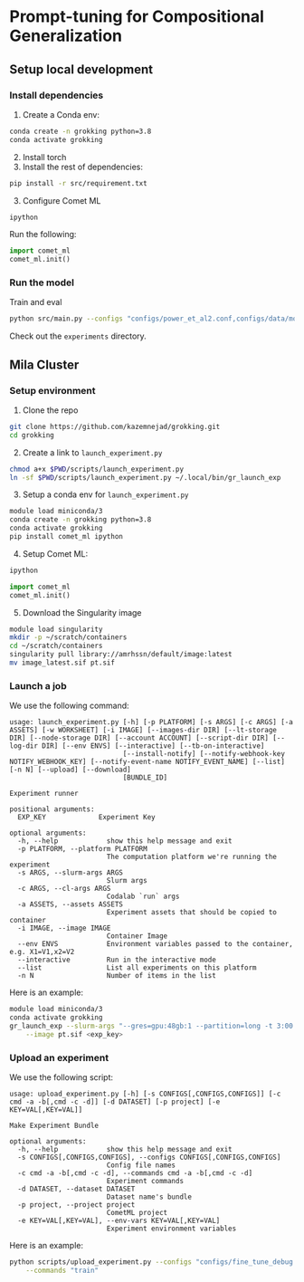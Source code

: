 # Prompt-tuning for Compositional Generalization

## Setup local development
### Install dependencies
1. Create a Conda env:
```bash
conda create -n grokking python=3.8
conda activate grokking
``` 
2. Install torch
3. Install the rest of dependencies:
```bash
pip install -r src/requirement.txt
```
3. Configure Comet ML
```bash
ipython
```
Run the following:
```python
import comet_ml
comet_ml.init()
```
### Run the model
Train and eval
```bash
python src/main.py --configs "configs/power_et_al2.conf,configs/data/moddiv.conf" train
```

Check out the `experiments` directory.

## Mila Cluster
### Setup environment
1. Clone the repo
```bash
git clone https://github.com/kazemnejad/grokking.git
cd grokking
```
2. Create a link to `launch_experiment.py`
```bash
chmod a+x $PWD/scripts/launch_experiment.py
ln -sf $PWD/scripts/launch_experiment.py ~/.local/bin/gr_launch_exp
```
3. Setup a conda env for `launch_experiment.py`
```bash
module load miniconda/3
conda create -n grokking python=3.8
conda activate grokking
pip install comet_ml ipython
```
4. Setup Comet ML:
```bash
ipython
```
```python
import comet_ml
comet_ml.init()
```
5. Download the Singularity image
```bash
module load singularity
mkdir -p ~/scratch/containers
cd ~/scratch/containers
singularity pull library://amrhssn/default/image:latest
mv image_latest.sif pt.sif
```

### Launch a job
We use the following command:
```
usage: launch_experiment.py [-h] [-p PLATFORM] [-s ARGS] [-c ARGS] [-a ASSETS] [-w WORKSHEET] [-i IMAGE] [--images-dir DIR] [--lt-storage DIR] [--node-storage DIR] [--account ACCOUNT] [--script-dir DIR] [--log-dir DIR] [--env ENVS] [--interactive] [--tb-on-interactive]
                            [--install-notify] [--notify-webhook-key NOTIFY_WEBHOOK_KEY] [--notify-event-name NOTIFY_EVENT_NAME] [--list] [-n N] [--upload] [--download]
                            [BUNDLE_ID]

Experiment runner

positional arguments:
  EXP_KEY             Experiment Key

optional arguments:
  -h, --help            show this help message and exit
  -p PLATFORM, --platform PLATFORM
                        The computation platform we're running the experiment
  -s ARGS, --slurm-args ARGS
                        Slurm args
  -c ARGS, --cl-args ARGS
                        Codalab `run` args
  -a ASSETS, --assets ASSETS
                        Experiment assets that should be copied to container
  -i IMAGE, --image IMAGE
                        Container Image
  --env ENVS            Environment variables passed to the container, e.g. X1=V1,x2=V2
  --interactive         Run in the interactive mode
  --list                List all experiments on this platform
  -n N                  Number of items in the list
```

Here is an example:
```bash
module load miniconda/3
conda activate grokking
gr_launch_exp --slurm-args "--gres=gpu:48gb:1 --partition=long -t 3:00:00 -c 4 --mem=10G" \
    --image pt.sif <exp_key>
```

### Upload an experiment
We use the following script:
```
usage: upload_experiment.py [-h] [-s CONFIGS[,CONFIGS,CONFIGS]] [-c cmd -a -b[,cmd -c -d]] [-d DATASET] [-p project] [-e KEY=VAL[,KEY=VAL]]

Make Experiment Bundle

optional arguments:
  -h, --help            show this help message and exit
  -s CONFIGS[,CONFIGS,CONFIGS], --configs CONFIGS[,CONFIGS,CONFIGS]
                        Config file names
  -c cmd -a -b[,cmd -c -d], --commands cmd -a -b[,cmd -c -d]
                        Experiment commands
  -d DATASET, --dataset DATASET
                        Dataset name's bundle
  -p project, --project project
                        CometML project
  -e KEY=VAL[,KEY=VAL], --env-vars KEY=VAL[,KEY=VAL]
                        Experiment environment variables
```
Here is an example:
```bash
python scripts/upload_experiment.py --configs "configs/fine_tune_debug.conf,configs/data/scan.conf" \
    --commands "train"
```
